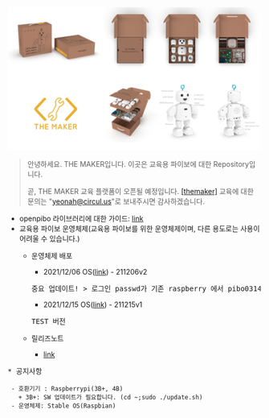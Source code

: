 ![bg](bg.png)


> 안녕하세요. THE MAKER입니다. 이곳은 교육용 파이보에 대한 Repository입니다. 
>
> 곧, THE MAKER 교육 플랫폼이 오픈될 예정입니다. [[themaker]](https://themaker.circul.us) 
> 교육에 대한 문의는 "yeonah@circul.us"로 보내주시면 감사하겠습니다.

+ openpibo 라이브러리에 대한 가이드: [link](https://themakerrobot.github.io/openpibo-python/build/html/index.html)
+ 교육용 파이보 운영체제(교육용 파이보를 위한 운영체제이며, 다른 용도로는 사용이 어려울 수 있습니다.)
  - 운영체제 배포
    + 2021/12/06 OS([link](https://drive.google.com/file/d/1c7yACdRlR7aM87xkV0wY1ElHurEeKfhW/view?usp=sharing)) - 211206v2
    <pre>
    중요 업데이트! > 로그인 passwd가 기존 raspberry 에서 pibo0314로 변경되었습니다. 참고바랍니다.
    </pre>
    + 2021/12/15 OS([link](https://drive.google.com/file/d/1S0MXuIjSwGq3Yd-CS7sqVXkbOKWCgxDl/view?usp=sharing)) - 211215v1
    <pre>
    TEST 버전
    </pre>   
    
  - 릴리즈노트
    + [link](https://github.com/themakerrobot/themakerrobot/blob/main/ReleaseNotes.md)

<pre>
* 공지사항
<code>
 - 호환기기 : Raspberrypi(3B+, 4B)
   + 3B+: SW 업데이트가 필요합니다. (cd ~;sudo ./update.sh)
 - 운영체제: Stable OS(Raspbian)
</code>
</pre>

